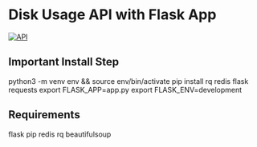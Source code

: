 Disk Usage API with Flask App
===============================

[![API](https://img.shields.io/badge/BBR-DevOps-blueviolet)](https://www.linkedin.com/in/bbr/)

Important Install Step
----------------------  
python3 -m venv env && source env/bin/activate
pip install rq redis flask requests
export FLASK_APP=app.py export FLASK_ENV=development

Requirements
------------
flask
pip
redis
rq
beautifulsoup
